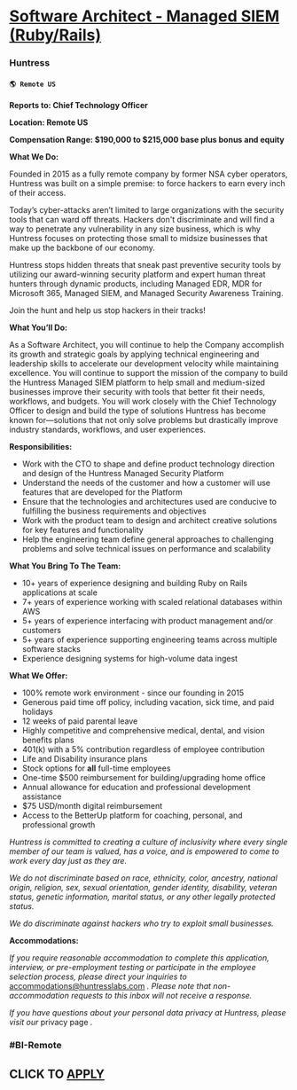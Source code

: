# [Software Architect - Managed SIEM (Ruby/Rails)](https://www.remotewlb.com/apply/software-architect-managed-siem-ruby-rails)  
### Huntress  
#### `🌎 Remote US`  

**Reports to: Chief Technology Officer**

**Location: Remote US**

**Compensation Range: $190,000 to $215,000 base plus bonus and equity**

**What We Do:**

Founded in 2015 as a fully remote company by former NSA cyber operators, Huntress was built on a simple premise: to force hackers to earn every inch of their access.

Today’s cyber-attacks aren’t limited to large organizations with the security tools that can ward off threats. Hackers don't discriminate and will find a way to penetrate any vulnerability in any size business, which is why Huntress focuses on protecting those small to midsize businesses that make up the backbone of our economy.

Huntress stops hidden threats that sneak past preventive security tools by utilizing our award-winning security platform and expert human threat hunters through dynamic products, including Managed EDR, MDR for Microsoft 365, Managed SIEM, and Managed Security Awareness Training.

Join the hunt and help us stop hackers in their tracks!

**What You’ll Do:**

As a Software Architect, you will continue to help the Company accomplish its growth and strategic goals by applying technical engineering and leadership skills to accelerate our development velocity while maintaining excellence. You will continue to support the mission of the company to build the Huntress Managed SIEM platform to help small and medium-sized businesses improve their security with tools that better fit their needs, workflows, and budgets. You will work closely with the Chief Technology Officer to design and build the type of solutions Huntress has become known for—solutions that not only solve problems but drastically improve industry standards, workflows, and user experiences.

**Responsibilities:**

  * Work with the CTO to shape and define product technology direction and design of the Huntress Managed Security Platform
  * Understand the needs of the customer and how a customer will use features that are developed for the Platform
  * Ensure that the technologies and architectures used are conducive to fulfilling the business requirements and objectives
  * Work with the product team to design and architect creative solutions for key features and functionality
  * Help the engineering team define general approaches to challenging problems and solve technical issues on performance and scalability

**What You Bring To The Team:**

  * 10+ years of experience designing and building Ruby on Rails applications at scale
  * 7+ years of experience working with scaled relational databases within AWS
  * 5+ years of experience interfacing with product management and/or customers
  * 5+ years of experience supporting engineering teams across multiple software stacks
  * Experience designing systems for high-volume data ingest

**What We Offer:**

  * 100% remote work environment - since our founding in 2015
  * Generous paid time off policy, including vacation, sick time, and paid holidays
  * 12 weeks of paid parental leave
  * Highly competitive and comprehensive medical, dental, and vision benefits plans 
  * 401(k) with a 5% contribution regardless of employee contribution
  * Life and Disability insurance plans
  * Stock options for **all** full-time employees 
  * One-time $500 reimbursement for building/upgrading home office
  * Annual allowance for education and professional development assistance 
  * $75 USD/month digital reimbursement
  * Access to the BetterUp platform for coaching, personal, and professional growth

_Huntress is committed to creating a culture of inclusivity where every single member of our team is valued, has a voice, and is empowered to come to work every day just as they are._

_We do not discriminate based on race, ethnicity, color, ancestry, national origin, religion, sex, sexual orientation, gender identity, disability, veteran status, genetic information, marital status, or any other legally protected status._

_We do discriminate against hackers who try to exploit small businesses._

**Accommodations:**

_If you require reasonable accommodation to complete this application, interview, or pre-employment testing or participate in the employee selection process, please direct your inquiries to_ accommodations@huntresslabs.com _. Please note that non-accommodation requests to this inbox will not receive a response._

_If you have questions about your personal data privacy at Huntress, please visit our_ privacy page _._

### **#BI-Remote**

  
## CLICK TO [APPLY](https://www.remotewlb.com/apply/software-architect-managed-siem-ruby-rails)

